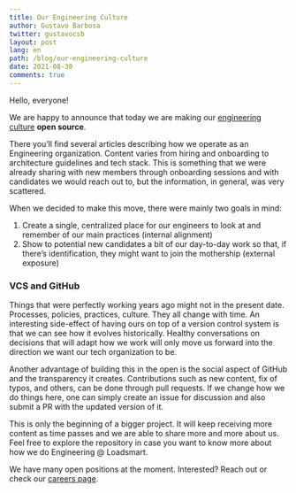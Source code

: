 ```yaml
---
title: Our Engineering Culture
author: Gustavo Barbosa
twitter: gustavocsb
layout: post
lang: en
path: /blog/our-engineering-culture
date: 2021-08-30
comments: true
---
```

Hello, everyone!

We are happy to announce that today we are making our [engineering culture](https://github.com/loadsmart/culture) **open source**.

There you’ll find several articles describing how we operate as an Engineering organization. Content varies from hiring and onboarding to architecture guidelines and tech stack. This is something that we were already sharing with new members through onboarding sessions and with candidates we would reach out to, but the information, in general, was very scattered.

When we decided to make this move, there were mainly two goals in mind:
1. Create a single, centralized place for our engineers to look at and remember of our main practices (internal alignment)
2. Show to potential new candidates a bit of our day-to-day work so that, if there’s identification, they might want to join the mothership (external exposure)

### VCS and GitHub

Things that were perfectly working years ago might not in the present date. Processes, policies, practices, culture. They all change with time. An interesting side-effect of having ours on top of a version control system is that we can see how it evolves historically. Healthy conversations on decisions that will adapt how we work will only move us forward into the direction we want our tech organization to be.

Another advantage of building this in the open is the social aspect of GitHub and the transparency it creates. Contributions such as new content, fix of typos, and others, can be done through pull requests. If we change how we do things here, one can simply create an issue for discussion and also submit a PR with the updated version of it. 

This is only the beginning of a bigger project. It will keep receiving more content as time passes and we are able to share more and more about us. Feel free to explore the repository in case you want to know more about how we do Engineering @ Loadsmart.

We have many open positions at the moment. Interested? Reach out or check our [careers page](https://loadsmart.com/careers/).